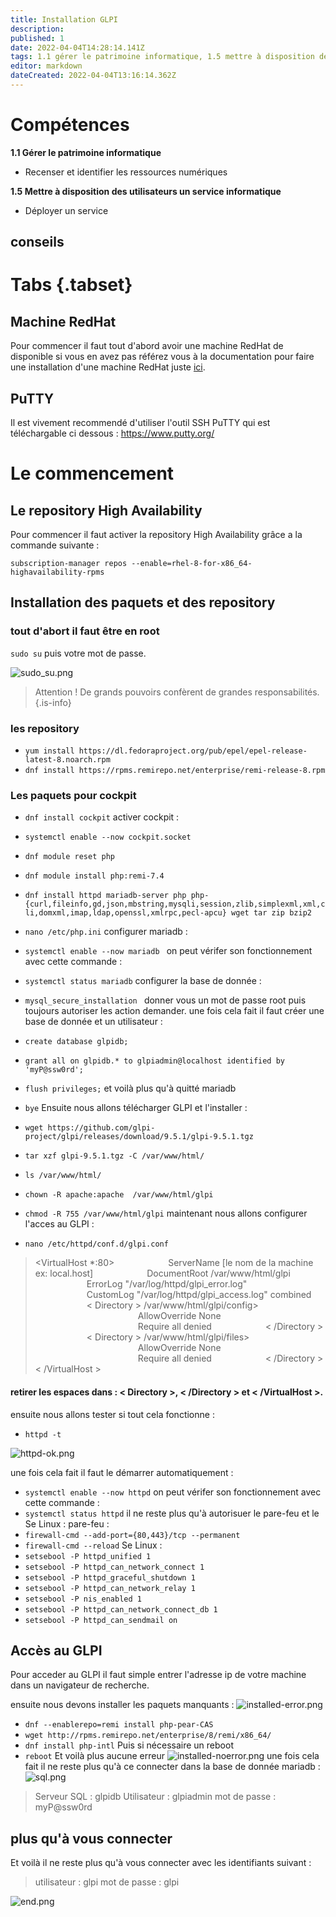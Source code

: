 ```yaml
---
title: Installation GLPI
description: 
published: 1
date: 2022-04-04T14:28:14.141Z
tags: 1.1 gérer le patrimoine informatique, 1.5 mettre à disposition des utilisateurs un service informatique, déployer un service, recenser et identifier les ressources numériques
editor: markdown
dateCreated: 2022-04-04T13:16:14.362Z
---
```


# Compétences
**1.1 Gérer le patrimoine informatique**
- Recenser et identifier les ressources numériques

**1.5 Mettre à disposition des utilisateurs un service informatique**
- Déployer un service
 
## conseils
# Tabs {.tabset}
## Machine RedHat
Pour commencer il faut tout d'abord avoir une machine RedHat de disponible si vous en avez pas référez vous à la documentation pour faire une installation d'une machine RedHat juste [ici](/RedHat).

## PuTTY
Il est vivement recommendé d'utiliser l'outil SSH PuTTY qui est téléchargable ci dessous :
https://www.putty.org/

# Le commencement

## Le repository High Availability
Pour commencer il faut activer la repository High Availability grâce a la commande suivante :

`subscription-manager repos --enable=rhel-8-for-x86_64-highavailability-rpms`

## Installation des paquets et des repository
### tout d'abort il faut être en root
`sudo su` puis votre mot de passe.

![sudo_su.png](/images/glpi/sudo_su.png)
> Attention ! De grands pouvoirs confèrent de grandes responsabilités.
{.is-info}
### les repository
- `yum install https://dl.fedoraproject.org/pub/epel/epel-release-latest-8.noarch.rpm`
- `dnf install https://rpms.remirepo.net/enterprise/remi-release-8.rpm`
### Les paquets pour cockpit
- `dnf install cockpit`
activer cockpit :
- `systemctl enable --now cockpit.socket `

- `dnf module reset php`
- `dnf module install php:remi-7.4`
- `dnf install httpd mariadb-server php php-{curl,fileinfo,gd,json,mbstring,mysqli,session,zlib,simplexml,xml,cli,domxml,imap,ldap,openssl,xmlrpc,pecl-apcu} wget tar zip bzip2`
- `nano /etc/php.ini`
configurer mariadb :
- `systemctl enable --now mariadb `
on peut vérifer son fonctionnement avec cette commande :
- `systemctl status mariadb`
configurer la base de donnée :
- `mysql_secure_installation `
donner vous un mot de passe root puis toujours autoriser les action demander.
une fois cela fait il faut créer une base de donnée et un utilisateur :
- `create database glpidb;`
- `grant all on glpidb.* to glpiadmin@localhost identified by 'myP@ssw0rd';`
- `flush privileges;`
et voilà plus qu'à quitté mariadb
- `bye`
Ensuite nous allons télécharger GLPI et l'installer :
- `wget https://github.com/glpi-project/glpi/releases/download/9.5.1/glpi-9.5.1.tgz`
- `tar xzf glpi-9.5.1.tgz -C /var/www/html/`
- `ls /var/www/html/`
- `chown -R apache:apache  /var/www/html/glpi`
- `chmod -R 755 /var/www/html/glpi`
maintenant nous allons configurer l'acces au GLPI :
- `nano /etc/httpd/conf.d/glpi.conf `

> <VirtualHost *:80>
⠀⠀⠀⠀⠀⠀⠀⠀ServerName [le nom de la machine ex: local.host]
⠀⠀⠀⠀⠀⠀⠀⠀DocumentRoot /var/www/html/glpi
⠀⠀⠀⠀⠀⠀⠀⠀ErrorLog "/var/log/httpd/glpi_error.log"
⠀⠀⠀⠀⠀⠀⠀⠀CustomLog "/var/log/httpd/glpi_access.log" combined
⠀⠀⠀⠀⠀⠀⠀⠀< Directory > /var/www/html/glpi/config>
⠀⠀⠀⠀⠀⠀⠀⠀⠀⠀⠀⠀⠀⠀⠀⠀AllowOverride None
⠀⠀⠀⠀⠀⠀⠀⠀⠀⠀⠀⠀⠀⠀⠀⠀Require all denied
⠀⠀⠀⠀⠀⠀⠀⠀< /Directory >
⠀⠀⠀⠀⠀⠀⠀⠀< Directory > /var/www/html/glpi/files>
⠀⠀⠀⠀⠀⠀⠀⠀⠀⠀⠀⠀⠀⠀⠀⠀AllowOverride None
⠀⠀⠀⠀⠀⠀⠀⠀⠀⠀⠀⠀⠀⠀⠀⠀Require all denied
⠀⠀⠀⠀⠀⠀⠀⠀< /Directory >
< /VirtualHost >
>
#### retirer les espaces dans : < Directory >, < /Directory > et < /VirtualHost >.
ensuite nous allons tester si tout cela fonctionne :
- `httpd -t`

![httpd-ok.png](/images/glpi/httpd-ok.png)

une fois cela fait il faut le démarrer automatiquement :
- `systemctl enable --now httpd`
on peut vérifer son fonctionnement avec cette commande :
- `systemctl status httpd`
il ne reste plus qu'à autorisuer le pare-feu et le Se Linux :
pare-feu :
- `firewall-cmd --add-port={80,443}/tcp --permanent`
- `firewall-cmd --reload`
Se Linux :
- `setsebool -P httpd_unified 1`
- `setsebool -P httpd_can_network_connect 1`
- `setsebool -P httpd_graceful_shutdown 1`
- `setsebool -P httpd_can_network_relay 1`
- `setsebool -P nis_enabled 1`
- `setsebool -P httpd_can_network_connect_db 1`
- `setsebool -P httpd_can_sendmail on`

## Accès au GLPI
Pour acceder au GLPI il faut simple entrer l'adresse ip de votre machine dans un navigateur de recherche.

ensuite nous devons installer les paquets manquants :
![installed-error.png](/images/glpi/installed-error.png)
- `dnf --enablerepo=remi install php-pear-CAS`
- `wget http://rpms.remirepo.net/enterprise/8/remi/x86_64/`
- `dnf install php-intl`
Puis si nécessaire un reboot
- `reboot`
Et voilà plus aucune erreur
![installed-noerror.png](/images/glpi/installed-noerror.png)
une fois cela fait il ne reste plus qu'à ce connecter dans la base de donnée mariadb :
![sql.png](/images/glpi/sql.png)
>Serveur SQL : glpidb
Utilisateur : glpiadmin
mot de passe : myP@ssw0rd

## plus qu'à vous connecter

Et voilà il ne reste plus qu'à vous connecter avec les identifiants suivant :
>utilisateur : glpi
mot de passe : glpi

![end.png](/images/glpi/end.png)

